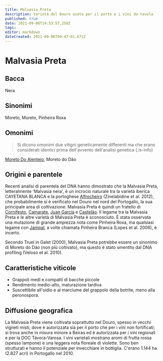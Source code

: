 ```yaml
---
title: Malvasia Preta
description: Varietà del Douro usata per il porto e i vini da tavola
published: true
date: 2021-09-06T14:53:57.258Z
tags: 
editor: markdown
dateCreated: 2021-09-06T09:47:01.671Z
---
```


# Malvasia Preta

## Bacca
Nera
## Sinonimi
Moreto, Mureto, Pinheira Roxa

## Omonimi
> Si dicono omonimi due vitigni geneticamente differenti ma che erano considerati identici prima dell'avvento dell'analisi genetica
{.is-info}

[Moreto Do Alentejo](/vitigni/bacca-nera/moreto-do-alentejo), Moreto do Dão 

## Origini e parentele
Recenti analisi di parentela del DNA hanno dimostrato che la Malvasia Preta, letteralmente 'Malvasia nera', è un incrocio naturale tra la varietà iberica CAYETANA BLANCA e la portoghese [Alfrocheiro](/vitigni/bacca-nera/alfrocheiro) (Zinelabidine et al. 2012), che probabilmente si è verificato nel Douro nel nord del Portogallo, la sua principale area di coltivazione. Malvasia Preta è quindi un fratello di [Cornifesto](/vitigni/bacca-nera/cornifesto), [Camarate](/vitigni/bacca-nera/camarate), [Juan García](/vitigni/bacca-nera/juan-garcia) e [Castelão](/vitigni/bacca-nera/castelao). Il legame tra la Malvasia Preta e le altre varietà di Malvasia Preta è sconosciuto. È stata osservata una mutazione di grande ampiezza nota come Pinheira Roxa, ma qualsiasi legame con [Jampal](/vitigni/bacca-nera/jampal), a volte chiamata Pinheira Branca (Lopes et al. 2006), è incerto.

Secondo Truel in Galet (2000), Malvasia Preta potrebbe essere un sinonimo di Moreto do Dão (non più coltivato), ma questo è stato smentito dal DNA profiling (Veloso et al. 2010).

## Caratteristiche viticole
- Grappoli medi e compatti di bacche piccole 
- Rendimento medio-alto, maturazione tardiva 
- Suscettibile all'oidio e al marciume del grappolo della botrite, meno alla peronospora.

## Diffusione geografica
La Malvasia Preta viene coltivata soprattutto nel Douro, spesso in vecchi vigneti misti, dove è autorizzata sia per il porto che per i vini non fortificati; si trova anche in misura minore a Beiras ed è autorizzata per i vini regionali e per la DOC Távora-Varosa. I vini varietali mostrano aromi di frutta rossa (spesso lampone) e una leggera nota floreale di violette. Sono ben strutturati e hanno il potenziale per invecchiare in bottiglia. C'erano 1.144 ha (2.827 acri) in Portogallo nel 2010.

